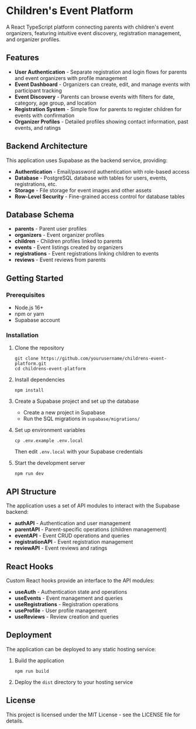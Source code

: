 # Children's Event Platform

A React TypeScript platform connecting parents with children's event organizers, featuring intuitive event discovery, registration management, and organizer profiles.

## Features

- **User Authentication** - Separate registration and login flows for parents and event organizers with profile management
- **Event Dashboard** - Organizers can create, edit, and manage events with participant tracking
- **Event Discovery** - Parents can browse events with filters for date, category, age group, and location
- **Registration System** - Simple flow for parents to register children for events with confirmation
- **Organizer Profiles** - Detailed profiles showing contact information, past events, and ratings

## Backend Architecture

This application uses Supabase as the backend service, providing:

- **Authentication** - Email/password authentication with role-based access
- **Database** - PostgreSQL database with tables for users, events, registrations, etc.
- **Storage** - File storage for event images and other assets
- **Row-Level Security** - Fine-grained access control for database tables

## Database Schema

- **parents** - Parent user profiles
- **organizers** - Event organizer profiles
- **children** - Children profiles linked to parents
- **events** - Event listings created by organizers
- **registrations** - Event registrations linking children to events
- **reviews** - Event reviews from parents

## Getting Started

### Prerequisites

- Node.js 16+
- npm or yarn
- Supabase account

### Installation

1. Clone the repository
   ```
   git clone https://github.com/yourusername/childrens-event-platform.git
   cd childrens-event-platform
   ```

2. Install dependencies
   ```
   npm install
   ```

3. Create a Supabase project and set up the database
   - Create a new project in Supabase
   - Run the SQL migrations in `supabase/migrations/`

4. Set up environment variables
   ```
   cp .env.example .env.local
   ```
   Then edit `.env.local` with your Supabase credentials

5. Start the development server
   ```
   npm run dev
   ```

## API Structure

The application uses a set of API modules to interact with the Supabase backend:

- **authAPI** - Authentication and user management
- **parentAPI** - Parent-specific operations (children management)
- **eventAPI** - Event CRUD operations and queries
- **registrationAPI** - Event registration management
- **reviewAPI** - Event reviews and ratings

## React Hooks

Custom React hooks provide an interface to the API modules:

- **useAuth** - Authentication state and operations
- **useEvents** - Event management and queries
- **useRegistrations** - Registration operations
- **useProfile** - User profile management
- **useReviews** - Review creation and queries

## Deployment

The application can be deployed to any static hosting service:

1. Build the application
   ```
   npm run build
   ```

2. Deploy the `dist` directory to your hosting service

## License

This project is licensed under the MIT License - see the LICENSE file for details.
